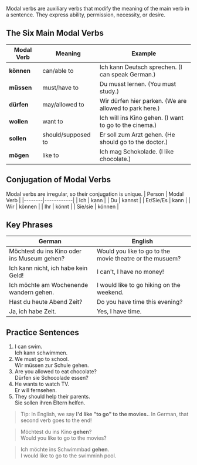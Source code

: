 Modal verbs are auxiliary verbs that modify the meaning of the main verb in a sentence. They express ability, permission, necessity, or desire.

## The Six Main Modal Verbs
| Modal Verb | Meaning | Example |
|------------|---------|---------|
| **können** | can/able to | Ich kann Deutsch sprechen. (I can speak German.) |
| **müssen** | must/have to | Du musst lernen. (You must study.) |
| **dürfen** | may/allowed to | Wir dürfen hier parken. (We are allowed to park here.) |
| **wollen** | want to | Ich will ins Kino gehen. (I want to go to the cinema.) |
| **sollen** | should/supposed to | Er soll zum Arzt gehen. (He should go to the doctor.) |
| **mögen** | like to | Ich mag Schokolade. (I like chocolate.) |

## Conjugation of Modal Verbs
Modal verbs are irregular, so their conjugation is unique.
| Person | Modal Verb |
|--------|------------|
| Ich | kann |
| Du | kannst |
| Er/Sie/Es | kann |
| Wir | können |
| Ihr | könnt |
| Sie/sie | können |

## Key Phrases
| German | English |
|--------|---------|
| Möchtest du ins Kino oder ins Museum gehen? | Would you like to go to the movie theatre or the musuem? |
| Ich kann nicht, ich habe kein Geld! | I can't, I have no money! |
| Ich möchte am Wochenende wandern gehen. | I would like to go hiking on the weekend. |
| Hast du heute Abend Zeit? | Do you have time this evening? |
| Ja, ich habe Zeit. | Yes, I have time. |

## Practice Sentences
1. I can swim.<br>
  Ich kann schwimmen.
2. We must go to school.<br>
  Wir müssen zur Schule gehen.
3. Are you allowed to eat chocolate?<br>
  Dürfen sie Schocolade essen?
4. He wants to watch TV.<br>
  Er will fernsehen.
5. They should help their parents.<br>
  Sie sollen ihren Eltern helfen.

> Tip: In English, we say **I'd like "to go" to the movies.**. In German, that second verb goes to the end!

>Möchtest du ins Kino **gehen**?<br>
>Would you like to go to the movies?

>Ich möchte ins Schwimmbad **gehen**.<br>
>I would like to go to the swimminh pool.
